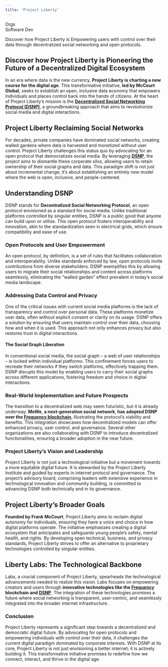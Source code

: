 ```yaml
---
title: 'Project Liberty'
---
```

Orgs  
 Software Dev  

Discover how Project Liberty is Empowering users with control over their data through decentralized social networking and open protocols.

Discover how Project Liberty is Pioneering the Future of a Decentralized Digital Ecosystem
------------------------------------------------------------------------------------------

In an era where data is the new currency, **Project Liberty is charting a new course for the digital age**. This transformative initiative, **led by McCourt Global**, seeks to establish an open, inclusive data economy that empowers individuals and places control back into the hands of citizens. At the heart of Project Liberty’s mission is the [**Decentralized Social Networking Protocol (DSNP)**](https://dablock.com/dapps/dsnp-protocol/), a groundbreaking approach that aims to revolutionize social media and digital interactions.

Project Liberty Reclaiming Social Networks
------------------------------------------

For decades, private companies have dominated social networks, creating walled gardens where data is harvested and monetized without user control. Project Liberty challenges this status quo by advocating for an open protocol that democratizes social media. By leveraging [**DSNP**](https://dablock.com/dapps/dsnp-protocol/), the project aims to dismantle these corporate silos, allowing users to retain ownership of their social graphs and data. This paradigm shift is not just about incremental change; it’s about establishing an entirely new model where the web is open, inclusive, and people-centered.

Understanding DSNP
------------------

DSNP stands for **Decentralized Social Networking Protocol**, an open protocol envisioned as a standard for social media. Unlike traditional platforms controlled by singular entities, DSNP is a public good that anyone can build upon or utilize. This open protocol fosters interoperability and innovation, akin to the standardization seen in electrical grids, which ensure compatibility and ease of use.

### Open Protocols and User Empowerment

An open protocol, by definition, is a set of rules that facilitates collaboration and interoperability. Unlike standards enforced by law, open protocols invite contributions from diverse stakeholders. DSNP exemplifies this by allowing users to migrate their social relationships and content across platforms seamlessly, eliminating the “walled garden” effect prevalent in today’s social media landscape.

### Addressing Data Control and Privacy

One of the critical issues with current social media platforms is the lack of transparency and control over personal data. These platforms monetize user data, often without explicit consent or clarity on its usage. DSNP offers a solution by ensuring that users maintain control over their data, choosing how and when it is used. This approach not only enhances privacy but also restores trust in digital interactions.

#### The Social Graph Liberation

In conventional social media, the social graph – a web of user relationships – is locked within individual platforms. This confinement forces users to recreate their networks if they switch platforms, effectively trapping them. DSNP disrupts this model by enabling users to carry their social graphs across different applications, fostering freedom and choice in digital interactions.

### Real-World Implementation and Future Prospects

The transition to a decentralized web may seem futuristic, but it is already underway. **MeWe**, **a next-generation social network**, **has adopted DSNP over the [Frequency blockchain](https://dablock.com/dapps/frequency/)**, illustrating the protocol’s viability and benefits. This integration showcases how decentralized models can offer enhanced privacy, user control, and governance. Several other organizations are also collaborating with DSNP to introduce decentralized functionalities, ensuring a broader adoption in the near future.

### Project Liberty’s Vision and Leadership

Project Liberty is not just a technological initiative but a movement towards a more equitable digital future. It is stewarded by the Project Liberty Institute and guided by experts in internet protocol and governance. The project’s advisory board, comprising leaders with extensive experience in technological innovation and community building, is committed to advancing DSNP both technically and in its governance.

Project Liberty’s Broader Goals
-------------------------------

**Founded by Frank McCourt**, Project Liberty aims to reclaim digital autonomy for individuals, ensuring they have a voice and choice in how digital platforms operate. The initiative emphasizes creating a digital ecosystem that anticipates and safeguards young people’s safety, mental health, and rights. By developing open technical, business, and privacy standards, Project Liberty strives to offer an alternative to proprietary technologies controlled by singular entities.

Liberty Labs: The Technological Backbone
----------------------------------------

Labs, a crucial component of Project Liberty, spearheads the technological advancements needed to realize this vision. Labs focuses on empowering creators and users through **innovative technologies like the [Frequency](https://dablock.com/dapps/frequency/) blockchain and [DSNP](https://dablock.com/dapps/dsnp-protocol/)**. The integration of these technologies promises a future where social networking is transparent, user-centric, and seamlessly integrated into the broader internet infrastructure.

### Conclusion

Project Liberty represents a significant step towards a decentralized and democratic digital future. By advocating for open protocols and empowering individuals with control over their data, it challenges the current digital paradigm dominated by corporate interests. With DSNP at its core, Project Liberty is not just envisioning a better internet; it is actively building it. This transformative initiative promises to redefine how we connect, interact, and thrive in the digital age.

